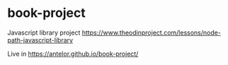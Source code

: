 # book-project
Javascript library project
https://www.theodinproject.com/lessons/node-path-javascript-library

Live in https://antelor.github.io/book-project/
